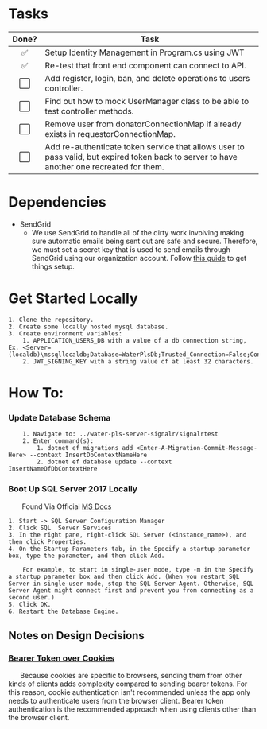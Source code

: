 # Tasks

Done? | Task
:---:| ---
✅| Setup Identity Management in Program.cs using JWT
✅| Re-test that front end component can connect to API.
⬜️ | Add register, login, ban, and delete operations to users controller.
⬜️ | Find out how to mock UserManager class to be able to test controller methods.
⬜️ | Remove user from donatorConnectionMap if already exists in requestorConnectionMap.
⬜️ | Add re-authenticate token service that allows user to pass valid, but expired token back to server to have another one recreated for them.


# Dependencies
- SendGrid
    * We use SendGrid to handle all of the dirty work involving making sure automatic emails being sent out are safe and secure. Therefore, we must set a secret key that is used to send emails through SendGrid using our organization account. Follow [this guide](https://docs.microsoft.com/en-us/aspnet/core/security/authentication/accconfirm?view=aspnetcore-2.2&tabs=netcore-cli) to get things setup.

# Get Started Locally

    1. Clone the repository.
    2. Create some locally hosted mysql database.
    3. Create environment variables:
        1. APPLICATION_USERS_DB with a value of a db connection string, Ex. <Server=(localdb)\mssqllocaldb;Database=WaterPlsDb;Trusted_Connection=False;ConnectRetryCount=0;>.
        2. JWT_SIGNING_KEY with a string value of at least 32 characters.
	

# How To:

### Update Database Schema
        1. Navigate to: ../water-pls-server-signalr/signalrtest
        2. Enter command(s):
            1. dotnet ef migrations add <Enter-A-Migration-Commit-Message-Here> --context InsertDbContextNameHere
            2. dotnet ef database update --context InsertNameOfDbContextHere

### Boot Up SQL Server 2017 Locally

&nbsp;&nbsp;&nbsp;&nbsp;&nbsp;&nbsp;
Found Via Official [MS Docs](https://docs.microsoft.com/en-us/sql/database-engine/configure-windows/scm-services-configure-server-startup-options?view=sql-server-2017)

    1. Start -> SQL Server Configuration Manager
    2. Click SQL  Server Services
    3. In the right pane, right-click SQL Server (<instance_name>), and then click Properties.
    4. On the Startup Parameters tab, in the Specify a startup parameter box, type the parameter, and then click Add.

        For example, to start in single-user mode, type -m in the Specify a startup parameter box and then click Add. (When you restart SQL Server in single-user mode, stop the SQL Server Agent. Otherwise, SQL Server Agent might connect first and prevent you from connecting as a second user.)
    5. Click OK.
    6. Restart the Database Engine.



	

## Notes on Design Decisions

### [Bearer Token over Cookies](https://docs.microsoft.com/en-us/aspnet/core/signalr/authn-and-authz?view=aspnetcore-2.2)

&nbsp;&nbsp;&nbsp;&nbsp;&nbsp;&nbsp;Because cookies are specific to browsers, sending them from other kinds of clients adds complexity compared to sending bearer tokens. For this reason, cookie authentication isn't recommended unless the app only needs to authenticate users from the browser client. Bearer token authentication is the recommended approach when using clients other than the browser client.